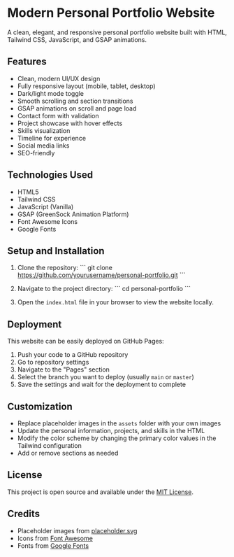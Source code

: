 # Modern Personal Portfolio Website

A clean, elegant, and responsive personal portfolio website built with HTML, Tailwind CSS, JavaScript, and GSAP animations.

## Features

- Clean, modern UI/UX design
- Fully responsive layout (mobile, tablet, desktop)
- Dark/light mode toggle
- Smooth scrolling and section transitions
- GSAP animations on scroll and page load
- Contact form with validation
- Project showcase with hover effects
- Skills visualization
- Timeline for experience
- Social media links
- SEO-friendly

## Technologies Used

- HTML5
- Tailwind CSS
- JavaScript (Vanilla)
- GSAP (GreenSock Animation Platform)
- Font Awesome Icons
- Google Fonts

## Setup and Installation

1. Clone the repository:
   \`\`\`
   git clone https://github.com/yourusername/personal-portfolio.git
   \`\`\`

2. Navigate to the project directory:
   \`\`\`
   cd personal-portfolio
   \`\`\`

3. Open the `index.html` file in your browser to view the website locally.

## Deployment

This website can be easily deployed on GitHub Pages:

1. Push your code to a GitHub repository
2. Go to repository settings
3. Navigate to the "Pages" section
4. Select the branch you want to deploy (usually `main` or `master`)
5. Save the settings and wait for the deployment to complete

## Customization

- Replace placeholder images in the `assets` folder with your own images
- Update the personal information, projects, and skills in the HTML
- Modify the color scheme by changing the primary color values in the Tailwind configuration
- Add or remove sections as needed

## License

This project is open source and available under the [MIT License](LICENSE).

## Credits

- Placeholder images from [placeholder.svg](https://placeholder.svg)
- Icons from [Font Awesome](https://fontawesome.com)
- Fonts from [Google Fonts](https://fonts.google.com)
